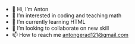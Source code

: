 - 👋 Hi, I’m Anton
- 👀 I’m interested in coding  and teaching math
- 🌱 I’m currently learning HTML
- 💞️ I’m looking to collaborate on new skill
- 📫 How to reach me antongerad121@gmail.com

<!---
antongerad121/antongerad121 is a ✨ special ✨ repository because its `README.md` (this file) appears on your GitHub profile.
You can click the Preview link to take a look at your changes.
--->
